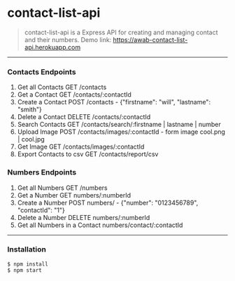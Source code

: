# contact-list-api

> contact-list-api is a Express API for creating and managing contact and their numbers.
> Demo link: https://awab-contact-list-api.herokuapp.com

---

### Contacts Endpoints

1. Get all Contacts
GET /contacts
2. Get a Contact
GET /contacts/:contactId
3. Create a Contact
POST /contacts - {"firstname": "will", "lastname": "smith"}
4. Delete a Contact
DELETE /contacts/:contactId
5. Search Contacts
GET /contacts/search/:firstname | lastname | number
6. Upload Image
POST /contacts/images/:contactId - form image cool.png | cool.jpg
7. Get Image
GET /contacts/images/:contactId
8. Export Contacts to csv
GET /contacts/report/csv

### Numbers Endpoints

1. Get all Numbers
GET /numbers
2. Get a Number
GET numbers/:numberId
3. Create a Number
POST numbers/ - {"number": "0123456789", "contactId": "1"}
4. Delete a Number
DELETE numbers/:numberId
5. Get all Numbers in a Contact
numbers/contact/:contactId

---

### Installation

    $ npm install
    $ npm start
